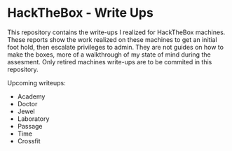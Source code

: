 # HackTheBox - Write Ups

This repository contains the write-ups I realized for HackTheBox machines.
These reports show the work realized on these machines to get an initial
foot hold, then escalate privileges to admin.
They are not guides on how to make the boxes, more of a walkthrough
of my state of mind during the assesment.
Only retired machines write-ups are to be commited in this repository.

Upcoming writeups:
 - Academy
 - Doctor
 - Jewel
 - Laboratory
 - Passage
 - Time
 - Crossfit
 
